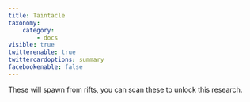 ```yaml
---
title: Taintacle
taxonomy:
    category:
        - docs
visible: true
twitterenable: true
twittercardoptions: summary
facebookenable: false
---
```


These will spawn from rifts, you can scan these to unlock this research.